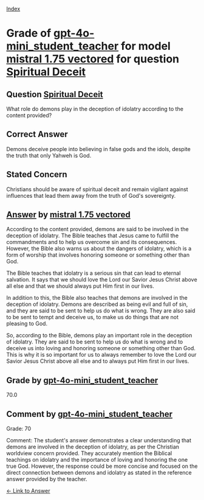 
[Index](../../../../index.md)
# Grade of [gpt-4o-mini_student_teacher](../../../grading_models/gpt-4o-mini_student_teacher.md) for model [mistral 1.75 vectored](../../../answering_models/mistral_1.75_vectored.md) for question [Spiritual Deceit](../../../questions/Spiritual_Deceit.md)

## Question [Spiritual Deceit](../../../questions/Spiritual_Deceit.md)
What role do demons play in the deception of idolatry according to the content provided?

## Correct Answer
Demons deceive people into believing in false gods and the idols, despite the truth that only Yahweh is God.

## Stated Concern
Christians should be aware of spiritual deceit and remain vigilant against influences that lead them away from the truth of God's sovereignty.

## [Answer](../Spiritual_Deceit.md) by [mistral 1.75 vectored](../../../answering_models/mistral_1.75_vectored.md)
According to the content provided, demons are said to be involved in the deception of idolatry. The Bible teaches that Jesus came to fulfill the commandments and to help us overcome sin and its consequences. However, the Bible also warns us about the dangers of idolatry, which is a form of worship that involves honoring someone or something other than God.

The Bible teaches that idolatry is a serious sin that can lead to eternal salvation. It says that we should love the Lord our Savior Jesus Christ above all else and that we should always put Him first in our lives.

In addition to this, the Bible also teaches that demons are involved in the deception of idolatry. Demons are described as being evil and full of sin, and they are said to be sent to help us do what is wrong. They are also said to be sent to tempt and deceive us, to make us do things that are not pleasing to God.

So, according to the Bible, demons play an important role in the deception of idolatry. They are said to be sent to help us do what is wrong and to deceive us into loving and honoring someone or something other than God. This is why it is so important for us to always remember to love the Lord our Savior Jesus Christ above all else and to always put Him first in our lives.

## Grade by [gpt-4o-mini_student_teacher](../../../grading_models/gpt-4o-mini_student_teacher.md)
70.0

## Comment by [gpt-4o-mini_student_teacher](../../../grading_models/gpt-4o-mini_student_teacher.md)
Grade: 70

Comment: The student's answer demonstrates a clear understanding that demons are involved in the deception of idolatry, as per the Christian worldview concern provided. They accurately mention the Biblical teachings on idolatry and the importance of loving and honoring the one true God. However, the response could be more concise and focused on the direct connection between demons and idolatry as stated in the reference answer provided by the teacher.

[&lt;- Link to Answer](../Spiritual_Deceit.md)
